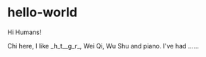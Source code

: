 hello-world
===========

Hi Humans!

Chi here, I like \_h_t__g_r\_, Wei Qi, Wu Shu and piano.
I've had ......
